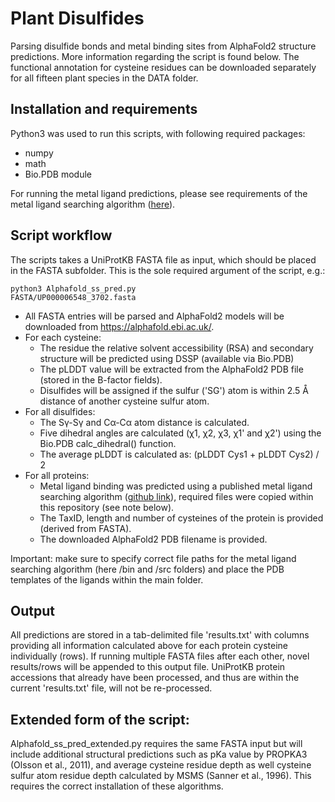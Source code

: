 # Plant Disulfides
Parsing disulfide bonds and metal binding sites from AlphaFold2 structure predictions. More information regarding the script is found below. The functional annotation for cysteine residues can be downloaded separately for all fifteen plant species in the DATA folder.

## Installation and requirements
Python3 was used to run this scripts, with following required packages:
- numpy
- math
- Bio.PDB module

For running the metal ligand predictions, please see requirements of the metal ligand searching algorithm ([here](https://github.com/Elcock-Lab/Metalloproteome)).

## Script workflow
The scripts takes a UniProtKB FASTA file as input, which should be placed in the FASTA subfolder. This is the sole required argument of the script, e.g.:

<code>python3 Alphafold_ss_pred.py FASTA/UP000006548_3702.fasta</code>

- All FASTA entries will be parsed and AlphaFold2 models will be downloaded from https://alphafold.ebi.ac.uk/.
- For each cysteine:
  - The residue the relative solvent accessibility (RSA) and secondary structure will be predicted using DSSP (available via Bio.PDB)
  - The pLDDT value will be extracted from the AlphaFold2 PDB file (stored in the B-factor fields).
  - Disulfides will be assigned if the sulfur ('SG') atom is within 2.5 Å distance of another cysteine sulfur atom. 
- For all disulfides:
  - The Sγ-Sγ and Cα-Cα atom distance is calculated.
  - Five dihedral angles are calculated (χ1, χ2, χ3, χ1' and χ2') using the Bio.PDB calc_dihedral() function.
  - The average pLDDT is calculated as: (pLDDT Cys1 + pLDDT Cys2) / 2 
- For all proteins:
  - Metal ligand binding was predicted using a published metal ligand searching algorithm ([github link](https://github.com/Elcock-Lab/Metalloproteome)), required files were copied within this repository (see note below).
  - The TaxID, length and number of cysteines of the protein is provided (derived from FASTA).
  - The downloaded AlphaFold2 PDB filename is provided.

Important: make sure to specify correct file paths for the metal ligand searching algorithm (here /bin and /src folders) and place the PDB templates of the ligands within the main folder.

## Output

All predictions are stored in a tab-delimited file 'results.txt' with columns providing all information calculated above for each protein cysteine individually (rows).
If running multiple FASTA files after each other, novel results/rows will be appended to this output file. UniProtKB protein accessions that already have been processed, and thus are within the current 'results.txt' file, will not be re-processed.

## Extended form of the script:

Alphafold_ss_pred_extended.py requires the same FASTA input but will include additional structural predictions such as pKa value by PROPKA3 (Olsson et al., 2011), and average cysteine residue depth as well cysteine sulfur atom residue depth calculated by MSMS (Sanner et al., 1996). This requires the correct installation of these algorithms.
